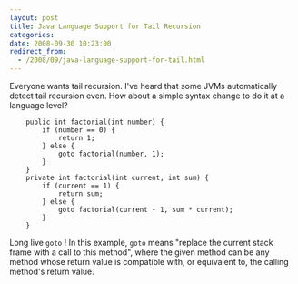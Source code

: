```yaml
---
layout: post
title: Java Language Support for Tail Recursion
categories: 
date: 2008-09-30 10:23:00
redirect_from:
  - /2008/09/java-language-support-for-tail.html
---
```

Everyone wants tail recursion. I've heard that some JVMs automatically detect tail recursion even. How about a simple syntax change to do it at a language level?

        public int factorial(int number) {  
            if (number == 0) {  
                return 1;  
            } else {  
                goto factorial(number, 1);  
            }  
        }  
        private int factorial(int current, int sum) {  
            if (current == 1) {  
                return sum;  
            } else {  
                goto factorial(current - 1, sum * current);  
            }  
        }

Long live `goto` ! In this example, `goto` means "replace the current stack frame with a call to this method", where the given method can be any method whose return value is compatible with, or equivalent to, the calling method's return value.